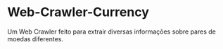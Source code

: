 # Web-Crawler-Currency
Um Web Crawler feito para extrair diversas informações sobre pares de moedas diferentes.
